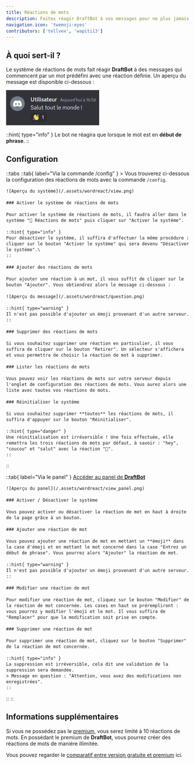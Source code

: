 ```yaml
---
title: Réactions de mots
description: Faites réagir DraftBot à vos messages pour ne plus jamais vous sentir seul.
navigation.icon: 'twemoji:eyes'
contributors: ['tellvex', 'wapiti13']
---
```


## À quoi sert-il ?

Le système de réactions de mots fait réagir **DraftBot** à des messages qui commencent par un mot prédéfini avec une réaction définie. Un aperçu du message est disponible ci-dessous :

![Aperçu du système](/.assets/wordreact/view_wordreact.jpg)

::hint{ type="info" }
Le bot ne réagira que lorsque le mot est en **début de phrase**.
::

## Configuration

::tabs
  ::tab{ label="Via la commande /config" }
    > Vous trouverez ci-dessous la configuration des réactions de mots avec la commande `/config`.

    ![Aperçu du système](/.assets/wordreact/view.png)

    ### Activer le système de réactions de mots

    Pour activer le système de réactions de mots, il faudra aller dans le système "👀 Réactions de mots" puis cliquer sur "Activer le système".

    ::hint{ type="info" }
    Pour désactiver le système, il suffira d'effectuer la même procédure : cliquer sur le bouton "Activer le système" qui sera devenu "Désactiver le système".\
    ::

    ### Ajouter des réactions de mots

    Pour ajouter une réaction à un mot, il vous suffit de cliquer sur le bouton "Ajouter". Vous obtiendrez alors le message ci-dessous :

    ![Aperçu du message](/.assets/wordreact/question.png)

    ::hint{ type="warning" }
    Il n'est pas possible d'ajouter un émoji provenant d'un autre serveur.
    ::

    ### Supprimer des réactions de mots

    Si vous souhaitez supprimer une réaction en particulier, il vous suffira de cliquer sur le bouton "Retirer". Un sélecteur s'affichera et vous permettra de choisir la réaction de mot à supprimer.

    ### Lister les réactions de mots

    Vous pouvez voir les réactions de mots sur votre serveur depuis l'onglet de configuration des réactions de mots. Vous aurez alors une liste avec toutes vos réactions de mots.

    ### Réinitialiser le système

    Si vous souhaitez supprimer **toutes** les réactions de mots, il suffira d'appuyer sur le bouton "Réinitialiser".

    ::hint{ type="danger" }
    Une réinitialisation est irréversible ! Une fois effectuée, elle remettra les trois réactions de mots par défaut, à savoir : "hey", "coucou" et "salut" avec la réaction "👋".
    ::
  ::

  ::tab{ label="Via le panel" }
    [Accéder au panel de **DraftBot**](https://draftbot.fr/dashboard)

    ![Aperçu du panel](/.assets/wordreact/view_panel.png)

    ### Activer / Désactiver le système

    Vous pouvez activer ou désactiver la réaction de mot en haut à droite de la page grâce à un bouton.

    ### Ajouter une réaction de mot

    Vous pouvez ajouter une réaction de mot en mettant un **émoji** dans la case d'émoji et en mettant le mot concerné dans la case "Entrez un début de phrase". Vous pourrez alors "Ajouter" la réaction de mot.

    ::hint{ type="warning" }
    Il n'est pas possible d'ajouter un émoji provenant d'un autre serveur.
    ::

    ### Modifier une réaction de mot

    Pour modifier une réaction de mot, cliquez sur le bouton "Modifier" de la réaction de mot concernée. Les cases en haut se prérempliront : vous pourrez y modifier l'émoji et le mot. Il vous suffira de "Remplacer" pour que la modification soit prise en compte.

    ### Supprimer une réaction de mot

    Pour supprimer une réaction de mot, cliquez sur le bouton "Supprimer" de la réaction de mot concernée.

    ::hint{ type="info" }
    La suppression est irréversible, cela dit une validation de la suppression sera demandée.
    > Message en question : "Attention, vous avez des modifications non enregistrées".
    ::
  ::
::

## Informations supplémentaires

Si vous ne possédez pas le [premium](https://draftbot.fr/premium), vous serez limité à 10 réactions de mots. En possédant le premium de **DraftBot**, vous pourrez créer des réactions de mots de manière illimitée.


Vous pouvez regarder le [comparatif entre version gratuite et premium](https://www.draftbot.fr/premium#diff) ici.
